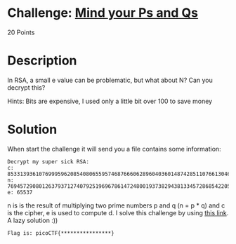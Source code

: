 # Challenge: [Mind your Ps and Qs](https://play.picoctf.org/practice/challenge/162)
20 Points
# Description
In RSA, a small e value can be problematic, but what about N? Can you decrypt this?

Hints: Bits are expensive, I used only a little bit over 100 to save money
# Solution
When start the challenge it will send you a file contains some information:
```
Decrypt my super sick RSA:
c: 8533139361076999596208540806559574687666062896040360148742851107661304651861689
n: 769457290801263793712740792519696786147248001937382943813345728685422050738403253
e: 65537
```
n is is the result of multiplying two prime numbers p and q (n = p * q) and c is the cipher, e is used to compute d. I solve this challenge by using [this link](https://www.dcode.fr/rsa-cipher). A lazy solution :))
```
Flag is: picoCTF{****************}
```
